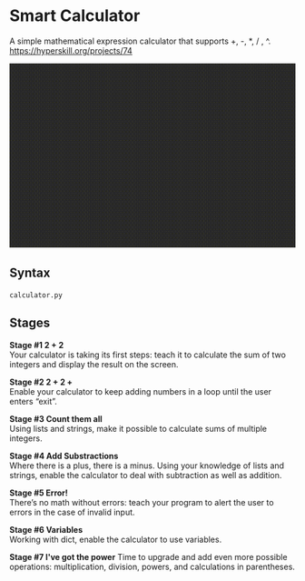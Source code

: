 # Smart Calculator
A simple mathematical expression calculator that supports +, -, *, / , ^.
https://hyperskill.org/projects/74

<img src="https://github.com/ishwarjagdale/Smart-Calculator/blob/master/demonstration.gif" width="640" height="324"/>

## Syntax
```
calculator.py
```

## Stages
**Stage #1 2 + 2**  
Your calculator is taking its first steps: teach it to calculate the sum of two integers and display the result on the screen.

**Stage #2 2 + 2 +**  
Enable your calculator to keep adding numbers in a loop until the user enters “exit”.

**Stage #3 Count them all**  
Using lists and strings, make it possible to calculate sums of multiple integers.

**Stage #4 Add Substractions**  
Where there is a plus, there is a minus. Using your knowledge of lists and strings, enable the calculator to deal with subtraction as well as addition.

**Stage #5 Error!**  
There’s no math without errors: teach your program to alert the user to errors in the case of invalid input.

**Stage #6 Variables**  
Working with dict, enable the calculator to use variables.

**Stage #7 I've got the power**
Time to upgrade and add even more possible operations: multiplication, division, powers, and calculations in parentheses.
